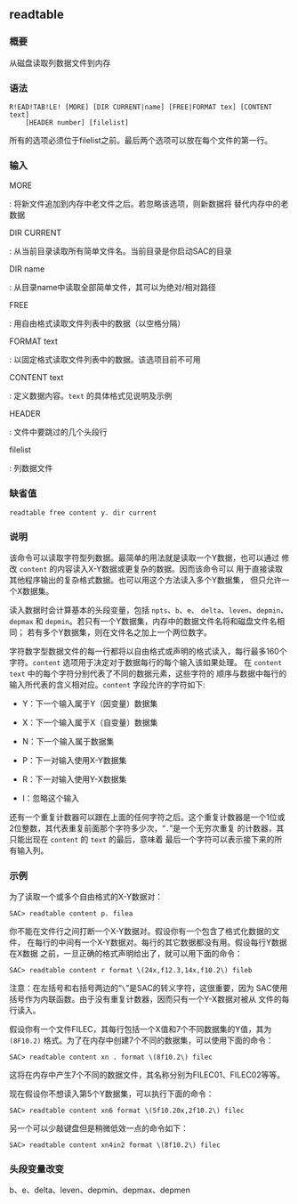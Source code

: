 ## readtable 

### 概要

从磁盘读取列数据文件到内存

### 语法

``` {.bash}
R!EAD!TAB!LE! [MORE] [DIR CURRENT|name] [FREE|FORMAT tex] [CONTENT text]
    [HEADER number] [filelist]
```

所有的选项必须位于filelist之前。最后两个选项可以放在每个文件的第一行。

### 输入

MORE

:   将新文件追加到内存中老文件之后。若忽略该选项，则新数据将
    替代内存中的老数据

DIR CURRENT

:   从当前目录读取所有简单文件名。当前目录是你启动SAC的目录

DIR name

:   从目录name中读取全部简单文件，其可以为绝对/相对路径

FREE

:   用自由格式读取文件列表中的数据（以空格分隔）

FORMAT text

:   以固定格式读取文件列表中的数据。该选项目前不可用

CONTENT text

:   定义数据内容。`text` 的具体格式见说明及示例

HEADER

:   文件中要跳过的几个头段行

filelist

:   列数据文件

### 缺省值

``` {.bash}
readtable free content y. dir current
```

### 说明

该命令可以读取字符型列数据。最简单的用法就是读取一个Y数据，也可以通过
修改 `content` 的内容读入X-Y数据或更复杂的数据。因而该命令可以
用于直接读取其他程序输出的复杂格式数据。也可以用这个方法读入多个Y数据集，
但只允许一个X数据集。

读入数据时会计算基本的头段变量，包括 `npts`、`b`、`e`、
`delta`、`leven`、`depmin`、`depmax` 和
`depmin`。若只有一个Y数据集，内存中的数据文件名将和磁盘文件名相同；
若有多个Y数据集，则在文件名之加上一个两位数字。

字符数字型数据文件的每一行都将以自由格式或声明的格式读入，每行最多160个
字符。`content` 选项用于决定对于数据每行的每个输入该如果处理。 在
`content text` 中的每个字符分别代表了不同的数据元素，这些字符的
顺序与数据中每行的输入所代表的含义相对应。`content` 字段允许的字符如下:

-   Y：下一个输入属于Y（因变量）数据集

-   X：下一个输入属于X（自变量）数据集

-   N：下一个输入属于数据集

-   P：下一对输入使用X-Y数据集

-   R：下一对输入使用Y-X数据集

-   I：忽略这个输入

还有一个重复计数器可以跟在上面的任何字符之后。这个重复计数器是一个1位或
2位整数，其代表重复前面那个字符多少次，“`.`”是一个无穷次重复
的计数器，其只能出现在 `content` 的 `text` 的最后，意味着
最后一个字符可以表示接下来的所有输入列。

### 示例

为了读取一个或多个自由格式的X-Y数据对：

``` {.bash}
SAC> readtable content p. filea
```

你不能在文件行之间打断一个X-Y数据对。假设你有一个包含了格式化数据的文件，
在每行的中间有一个X-Y数据对。每行的其它数据都没有用。假设每行Y数据在X数据
之前，一旦正确的格式声明给出了，就可以用下面的命令：

``` {.bash}
SAC> readtable content r format \(24x,f12.3,14x,f10.2\) fileb
```

注意：在左括号和右括号两边的“`\`”是SAC的转义字符，这很重要，因为
SAC使用括号作为内联函数。由于没有重复计数器，因而只有一个Y-X数据对被从
文件的每行读入。

假设你有一个文件FILEC，其每行包括一个X值和7个不同数据集的Y值，其为
`(8F10.2)` 格式。为了在内存中创建7个不同的数据集，可以使用下面的命令：

``` {.bash}
SAC> readtable content xn . format \(8f10.2\) filec
```

这将在内存中产生7个不同的数据文件，其名称分别为FILEC01、FILEC02等等。

现在假设你不想读入第5个Y数据集，可以执行下面的命令：

``` {.bash}
SAC> readtable content xn6 format \(5f10.20x,2f10.2\) filec
```

另一个可以少敲键盘但是稍微低效一点的命令如下：

``` {.bash}
SAC> readtable content xn4in2 format \(8f10.2\) filec
```

### 头段变量改变

b、e、delta、leven、depmin、depmax、depmen
